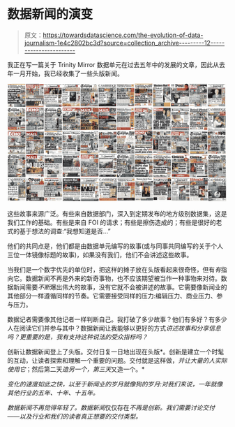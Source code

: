 # 数据新闻的演变

> 原文：<https://towardsdatascience.com/the-evolution-of-data-journalism-1e4c2802bc3d?source=collection_archive---------12----------------------->

我正在写一篇关于 Trinity Mirror 数据单元在过去五年中的发展的文章，因此从去年一月开始，我已经收集了一些头版新闻。

![](img/3ce6d8f9492e1f51951ed0eb391402ab.png)

这些故事来源广泛。有些来自数据部门，深入到定期发布的地方级别数据集，这是我们工作的基础。有些是来自 FOI 的请求；有些是擦伤造成的；有些是很好的老式的基于想法的调查:“我想知道是否…”

他们的共同点是，他们都是由数据单元编写的故事(或与同事共同编写的关于个人三位一体镜像标题的故事)，如果没有我们，他们不会讲述这些故事。

当我们是一个数字优先的单位时，把这样的摊子放在头版看起来很奇怪，但有*有*指向它。数据新闻不再是外来的新奇事物，也不应该期望被当作一种事物来对待。数据新闻需要*不断*爆出伟大的故事，没有它就不会被讲述的故事。它需要像新闻业的其他部分一样遵循同样的节奏。它需要接受同样的压力:编辑压力、商业压力、参与压力。

数据记者需要像其他记者一样判断自己。我打破了多少故事？他们有多好？有多少人在阅读它们并参与其中？数据新闻让我能够以更好的方式*讲述故事和分享信息吗？更重要的是，我有支持这种说法的受众指标吗？*

创新让数据新闻登上了头版。交付日复一日地出现在头版*。创新是建立一个时髦的互动，让读者探索和理解一个重要的问题。交付就是这样做，*并让大量的人实际使用它*；然后第二天*造另一个，第三天*又造一个。*

*变化的速度如此之快，以至于新闻业的岁月就像狗的岁月:对我们来说，一年就像其他行业的五年、十年、十五年。*

*数据新闻不再觉得年轻了。数据新闻*仅仅存在*不再是创新。我们需要讨论交付——以及行业和我们的读者真正想要的交付类型。*
